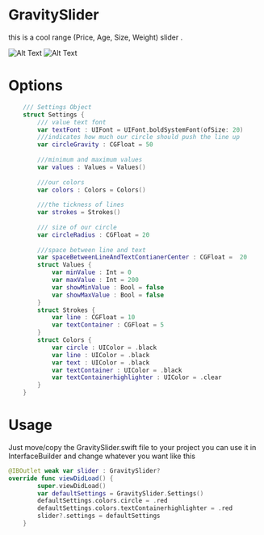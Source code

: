 # GravitySlider
this is a cool range (Price, Age, Size, Weight) slider .  <br/>

![Alt Text](https://cdn.rawgit.com/farshadjahanmanesh/GravitySlider/155eb6c9/GravitySlider/highlighted.gif)
![Alt Text](https://cdn.rawgit.com/farshadjahanmanesh/GravitySlider/155eb6c9/GravitySlider/normal.gif)
<br/>

# Options
```swift
    /// Settings Object
    struct Settings {
        /// value text font
        var textFont : UIFont = UIFont.boldSystemFont(ofSize: 20)
        ///indicates how much our circle should push the line up
        var circleGravity : CGFloat = 50
        
        ///minimum and maximum values
        var values : Values = Values()
        
        ///our colors
        var colors : Colors = Colors()
        
        ///the tickness of lines
        var strokes = Strokes()
        
        /// size of our circle
        var circleRadius : CGFloat = 20
        
        ///space between line and text
        var spaceBetweenLineAndTextContianerCenter : CGFloat =  20
        struct Values {
            var minValue : Int = 0
            var maxValue : Int = 200
            var showMinValue : Bool = false
            var showMaxValue : Bool = false
        }
        struct Strokes {
            var line : CGFloat = 10
            var textContainer : CGFloat = 5
        }
        struct Colors {
            var circle : UIColor = .black
            var line : UIColor = .black
            var text : UIColor = .black
            var textContainer : UIColor = .black
            var textContainerhighlighter : UIColor = .clear
        }
    }
```
# Usage 
Just move/copy the GravitySlider.swift file to your project
you can use it in InterfaceBuilder and change whatever you want like this
```swift
@IBOutlet weak var slider : GravitySlider?
override func viewDidLoad() {
        super.viewDidLoad()
        var defaultSettings = GravitySlider.Settings()
        defaultSettings.colors.circle = .red
        defaultSettings.colors.textContainerhighlighter = .red
        slider?.settings = defaultSettings
    }
```
